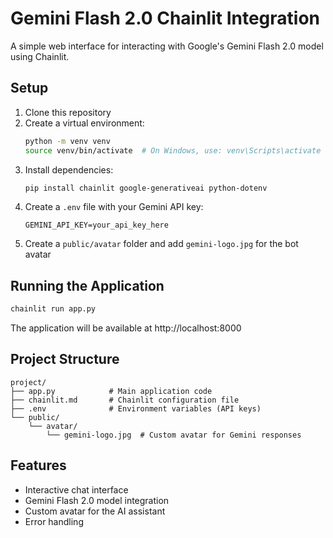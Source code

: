 # Gemini Flash 2.0 Chainlit Integration

A simple web interface for interacting with Google's Gemini Flash 2.0 model using Chainlit.

## Setup

1. Clone this repository
2. Create a virtual environment:
   ```bash
   python -m venv venv
   source venv/bin/activate  # On Windows, use: venv\Scripts\activate
   ```
3. Install dependencies:
   ```bash
   pip install chainlit google-generativeai python-dotenv
   ```
4. Create a `.env` file with your Gemini API key:
   ```
   GEMINI_API_KEY=your_api_key_here
   ```
5. Create a `public/avatar` folder and add `gemini-logo.jpg` for the bot avatar

## Running the Application

```bash
chainlit run app.py
```

The application will be available at http://localhost:8000

## Project Structure

```
project/
├── app.py            # Main application code
├── chainlit.md       # Chainlit configuration file
├── .env              # Environment variables (API keys)
└── public/
    └── avatar/
        └── gemini-logo.jpg  # Custom avatar for Gemini responses
```

## Features

- Interactive chat interface
- Gemini Flash 2.0 model integration
- Custom avatar for the AI assistant
- Error handling